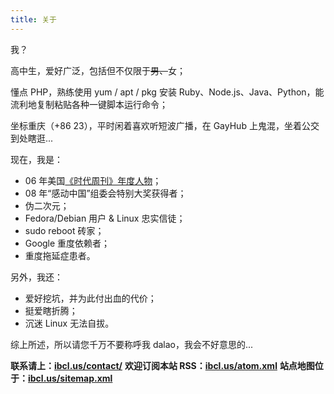 ```yaml
---
title: 关于
---
```

我？

高中生，爱好广泛，包括但不仅限于~~男、~~女；

懂点 PHP，熟练使用 yum / apt / pkg 安装 Ruby、Node.js、Java、Python，能流利地复制粘贴各种一键脚本运行命令；

坐标重庆（+86 23），平时闲着喜欢听短波广播，在 GayHub 上鬼混，坐着公交到处瞎逛...

现在，我是：

 - 06 年美国[《时代周刊》年度人物](https://en.wikipedia.org/wiki/You_%28Time_Person_of_the_Year%29)；
 - 08 年“感动中国”组委会特别大奖获得者；
 - 伪二次元；
 - Fedora/Debian 用户 & Linux 忠实信徒；
 - sudo reboot 砖家；
 - Google 重度依赖者；
 - 重度拖延症患者。

另外，我还：

 - 爱好挖坑，并为此付出血的代价；
 - 挺爱瞎折腾；
 - 沉迷 Linux 无法自拔。

综上所述，所以请您千万不要称呼我 dalao，我会不好意思的...

**联系请上：[ibcl.us/contact/](https://ibcl.us/contact/)**
**欢迎订阅本站 RSS：[ibcl.us/atom.xml](https://ibcl.us/atom.xml)**
**站点地图位于：[ibcl.us/sitemap.xml](https://ibcl.us/sitemap.xml)**